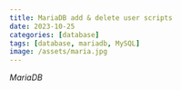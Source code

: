 ```yaml
---
title: MariaDB add & delete user scripts
date: 2023-10-25
categories: [database]
tags: [database, mariadb, MySQL]
image: /assets/maria.jpg
---
```


*MariaDB*


